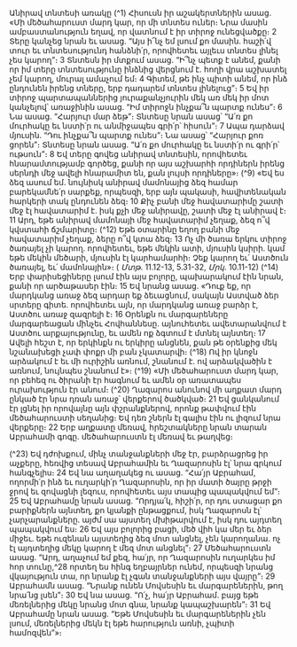 
Անիրավ տնտեսի առակը
(^1) Հիսուսն իր աշակերտներին ասաց. «Մի մեծահարուստ մարդ կար, որ մի տնտես ուներ։ Նրա մասին
ամբաստանություն եղավ, որ վատնում է իր տիրոջ ունեցվածքը։ 2 Տերը կանչեց նրան եւ ասաց. “Այս ի՜նչ եմ լսում քո
մասին. հաշի՛վ տուր եւ տնտեսությունդ հանձնի՛ր, որովհետեւ այլեւս տնտես լինել չես կարող”։ 3 Տնտեսն իր մտքում ասաց.
“Ի՞նչ պետք է անեմ, քանի որ իմ տերը տնտեսությունը ինձնից վերցնում է. հողի վրա աշխատել չեմ կարող, մուրալ
ամաչում եմ։ 4 Գիտեմ, թե ինչ պիտի անեմ, որ ինձ ընդունեն իրենց տները, երբ դադարեմ տնտես լինելուց”։ 5 Եվ իր տիրոջ
պարտապաններից յուրաքանչյուրին մեկ առ մեկ իր մոտ կանչելով՝ առաջինին ասաց. “Իմ տիրոջն ինչքա՞ն պարտք
ունես”։ 6 Նա ասաց. “Հարյուր մար ձեթ”։ Տնտեսը նրան ասաց՝ “Ա՛ռ քո մուրհակը եւ նստի՛ր ու անմիջապես գրի՛ր՝
հիսուն”։ 7 Ապա դարձավ մյուսին. “Դու ինչքա՞ն պարտք ունես”։ Նա ասաց՝ “Հարյուր քոռ ցորեն”։ Տնտեսը նրան ասաց.
“Ա՛ռ քո մուրհակը եւ նստի՛ր ու գրի՛ր՝ ութսուն”։ 8 Եվ տերը գովեց անիրավ տնտեսին, որովհետեւ հնարամտությամբ
գործեց, քանի որ այս աշխարհի որդիներն իրենց սերնդի մեջ ավելի հնարամիտ են, քան լույսի որդիները»։
(^9) «Եվ ես ձեզ ասում եմ. նույնիսկ անիրավ մամոնայից ձեզ համար բարեկամնե՛ր սարքեք, որպեսզի, երբ այն պակասի,
հավիտենական հարկերի տակ ընդունեն ձեզ։ 10 Քիչ բանի մեջ հավատարիմը շատի մեջ էլ հավատարիմ է. իսկ քչի մեջ
անիրավը, շատի մեջ էլ անիրավ է։ 11 Արդ, եթե անիրավ մամոնայի մեջ հավատարիմ չեղաք, ձեզ ո՞վ կվստահի ճշմարիտը։
(^12) Եթե օտարինը եղող բանի մեջ հավատարիմ չեղաք, ձերը ո՞վ կտա ձեզ։ 13 Ոչ մի ծառա երկու տիրոջ ծառայել չի կարող.
որովհետեւ, եթե մեկին ատի, մյուսին կսիրի. կամ եթե մեկին մեծարի, մյուսին էլ կարհամարհի։ Չեք կարող եւ՛ Աստծուն
ծառայել, եւ՛ մամոնային»։
( _Մտթ_. 11.12-13, 5.31-32, _Մրկ_. 10.11-12)
(^14) Երբ փարիսեցիները լսում էին այս բոլորը, պախարակում էին նրան, քանի որ արծաթասեր էին։ 15 Եվ նրանց ասաց.
«Դուք եք, որ մարդկանց առաջ ձեզ արդար եք ձեւացնում, սակայն Աստված ձեր սրտերը գիտե. որովհետեւ այն, որ
մարդկանց առաջ բարձր է, Աստծու առաջ զազրելի է։ 16 Օրենքն ու մարգարեները մարգարեացան մինչեւ Հովհաննեսը.
այնուհետեւ ավետարանվում է Աստծու արքայությունը, եւ ամեն ոք ձգտում է մտնել այնտեղ։ 17 Ավելի հեշտ է, որ երկինքն
ու երկիրը անցնեն, քան թե օրենքից մեկ նշանախեցի չափ փոքր մի բան չկատարվի։
(^18) Ով իր կնոջն արձակում է եւ մի ուրիշին առնում, շնանում է. ով արձակվածին է առնում, նույնպես շնանում է»։
(^19) «Մի մեծահարուստ մարդ կար, որ բեհեզ ու ծիրանի էր հագնում եւ ամեն օր առատապես ուրախություն էր անում։
(^20) Ղազարոս անունով մի աղքատ մարդ ընկած էր նրա դռան առաջ՝ վերքերով ծածկված։ 21 Եվ ցանկանում էր լցնել իր
որովայնը այն փշրանքներով, որոնք թափվում էին մեծահարուստի սեղանից։ Եվ դեռ շներն էլ գալիս էին ու լիզում նրա
վերքերը։ 22 Երբ աղքատը մեռավ, հրեշտակները նրան տարան Աբրահամի գոգը. մեծահարուստն էլ մեռավ եւ թաղվեց։


(^23) Եվ դժոխքում, մինչ տանջանքների մեջ էր, բարձրացրեց իր աչքերը, հեռվից տեսավ Աբրահամին եւ Ղազարոսին էլ՝ նրա
գրկում հանգչելիս։ 24 Եվ նա աղաղակեց ու ասաց. “Հա՛յր Աբրահամ, ողորմի՛ր ինձ եւ ուղարկի՛ր Ղազարոսին, որ իր մատի
ծայրը թրջի ջրով եւ զովացնի լեզուս, որովհետեւ այս տապից պապակվում եմ”։ 25 Եվ Աբրահամը նրան ասաց. “Որդյա՛կ,
հիշի՛ր, որ դու ստացար քո բարիքներն այնտեղ, քո կյանքի ընթացքում, իսկ Ղազարոսն էլ՝ չարչարանքները. այժմ սա
այստեղ մխիթարվում է, իսկ դու այդտեղ պապակվում ես։ 26 Եվ այս բոլորից բացի, մեծ վիհ կա մեր եւ ձեր միջեւ. եթե
ուզենան այստեղից ձեզ մոտ անցնել, չեն կարողանա. ոչ էլ այդտեղից մեկը կարող է մեզ մոտ անցնել”։ 27 Մեծահարուստն
ասաց. “Արդ, աղաչում եմ քեզ, հա՛յր, որ Ղազարոսին ուղարկես իմ հոր տունը,^28 որտեղ ես հինգ եղբայրներ ունեմ,
որպեսզի նրանց վկայություն տա, որ նրանք էլ չգան տանջանքների այս վայրը”։ 29 Աբրահամն ասաց. “Նրանք ունեն
Մովսեսին եւ մարգարեներին, թող նրա՛նց լսեն”։ 30 Եվ նա ասաց. “Ո՛չ, հա՛յր Աբրահամ. բայց եթե մեռելներից մեկը նրանց
մոտ գնա, նրանք կապաշխարեն”։ 31 Եվ Աբրահամը նրան ասաց. “Եթե Մովսեսին եւ մարգարեներին չեն լսում,
մեռելներից մեկն էլ եթե հարություն առնի, չպիտի համոզվեն”»։
